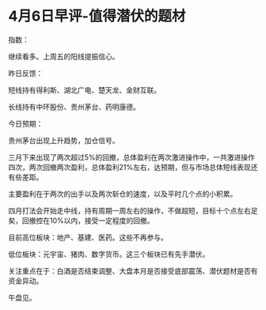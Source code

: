 # 4月6日早评-值得潜伏的题材

指数：

继续看多。上周五的阳线提振信心。

昨日反馈：

短线持有得利斯、湖北广电、楚天龙、金财互联。

长线持有中环股份、贵州茅台、药明康德。

今日预期：

贵州茅台出现上升趋势，加仓信号。

三月下来出现了两次超过5%的回撤，总体盈利在两次激进操作中，一共激进操作四次，两次回撤两次盈利，总体盈利21%左右，达预期，但与市场总体短线表现还有些差距。

主要盈利在于两次的出手以及两次斩仓的速度，以及平时几个点的小积累。

四月打法会开始走中线，持有周期一周左右的操作，不做超短，目标十个点左右足矣，回撤控在10%以内，接受一定程度的回撤。

目前高位板块：地产、基建、医药。这些不再参与。

低位板块：元宇宙、猪肉、数字货币。这三个板块已有先手潜伏。

关注重点在于：白酒是否结束调整、大盘本月是否接受底部震荡、潜伏题材是否有资金异动。

午盘见。